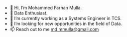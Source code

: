 - 👋 Hi, I’m Mohammed Farhan Mulla.
- 👀 Data Enthusiast.
- 🌱 I’m currently working as a Systems Engineer in TCS. 
- 💞️ I’m looking for new opportunities in the field of Data.
- 📫 Reach out to me md.mmulla@gmail.com
